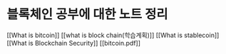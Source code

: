 

# 블록체인 공부에 대한 노트 정리

[[What is bitcoin]]
[[what is block chain(학습계획)]]
[[What is stablecoin]]
[[What is Blockchain Security]]
[[bitcoin.pdf]]